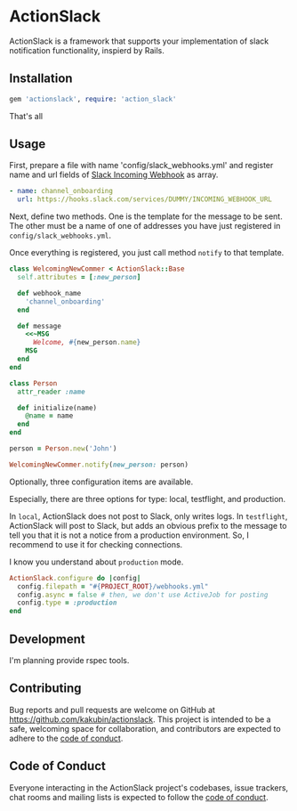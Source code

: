 # ActionSlack

ActionSlack is a framework that supports your implementation of slack notification functionality, inspierd by Rails.

## Installation

```ruby
gem 'actionslack', require: 'action_slack'
```

That's all

## Usage

First, prepare a file with name 'config/slack_webhooks.yml' and register name and url fields of [Slack Incoming Webhook](https://slack.com/help/articles/115005265063-Incoming-webhooks-for-Slack) as array.

```yaml
- name: channel_onboarding
  url: https://hooks.slack.com/services/DUMMY/INCOMING_WEBHOOK_URL
```

Next, define two methods.
One is the template for the message to be sent.
The other must be a name of one of addresses you have just registered in `config/slack_webhooks.yml`.

Once everything is registered, you just call method `notify` to that template.

```ruby
class WelcomingNewCommer < ActionSlack::Base
  self.attributes = [:new_person]

  def webhook_name
    'channel_onboarding'
  end

  def message
    <<~MSG
      Welcome, #{new_person.name}
    MSG
  end
end

class Person
  attr_reader :name

  def initialize(name)
    @name = name
  end
end

person = Person.new('John')

WelcomingNewCommer.notify(new_person: person)
```

Optionally, three configuration items are available.

Especially, there are three options for type: local, testflight, and production.

In `local`, ActionSlack does not post to Slack, only writes logs.
In `testflight`, ActionSlack will post to Slack, but adds an obvious prefix to the message to tell you that it is not a notice from a production environment.
So, I recommend to use it for checking connections.

I know you understand about `production` mode.

```ruby
ActionSlack.configure do |config|
  config.filepath = "#{PROJECT_ROOT}/webhooks.yml"
  config.async = false # then, we don't use ActiveJob for posting
  config.type = :production
end
```

## Development

I'm planning provide rspec tools.

## Contributing

Bug reports and pull requests are welcome on GitHub at https://github.com/kakubin/actionslack. This project is intended to be a safe, welcoming space for collaboration, and contributors are expected to adhere to the [code of conduct](https://github.com/kakubin/actionslack/blob/main/CODE_OF_CONDUCT.md).

## Code of Conduct

Everyone interacting in the ActionSlack project's codebases, issue trackers, chat rooms and mailing lists is expected to follow the [code of conduct](https://github.com/kakubin/actionslack/blob/main/CODE_OF_CONDUCT.md).
